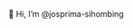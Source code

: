 👋 Hi, I’m @josprima-sihombing

<!---
josprima-sihombing/josprima-sihombing is a ✨ special ✨ repository because its `README.md` (this file) appears on your GitHub profile.
You can click the Preview link to take a look at your changes.
--->
